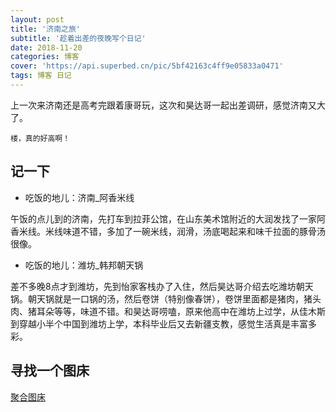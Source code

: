 ```yaml
---
layout: post
title: '济南之旅'
subtitle: '趁着出差的夜晚写个日记'
date: 2018-11-20
categories: 博客
cover: 'https://api.superbed.cn/pic/5bf42163c4ff9e05833a0471'
tags: 博客 日记
---
```


上一次来济南还是高考完跟着康哥玩，这次和昊达哥一起出差调研，感觉济南又大了。

```
楼，真的好高啊！
```

## 记一下

- 吃饭的地儿：济南_阿香米线

午饭的点儿到的济南，先打车到拉菲公馆，在山东美术馆附近的大润发找了一家阿香米线。米线味道不错，多加了一碗米线，润滑，汤底喝起来和味千拉面的豚骨汤很像。

- 吃饭的地儿：潍坊_韩邦朝天锅

差不多晚8点才到潍坊，先到怡家客栈办了入住，然后昊达哥介绍去吃潍坊朝天锅。朝天锅就是一口锅的汤，然后卷饼（特别像春饼），卷饼里面都是猪肉，猪头肉、猪耳朵等等，味道不错。和昊达哥唠嗑，原来他高中在潍坊上过学，从佳木斯到穿越小半个中国到潍坊上学，本科毕业后又去新疆支教，感觉生活真是丰富多彩。

## 寻找一个图床

[聚合图床](https://www.superbed.cn/)